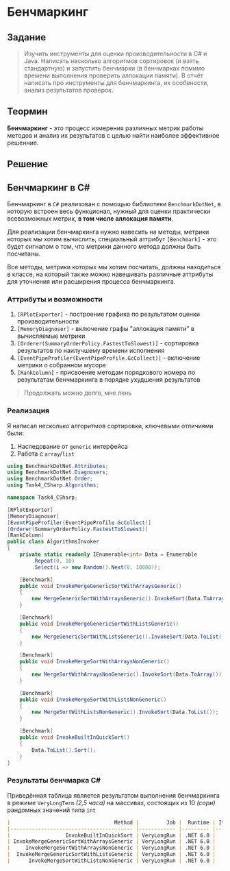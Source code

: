 # Бенчмаркинг

## Задание

> Изучить инструменты для оценки производительности в C# и Java.
> Написать несколько алгоритмов сортировок (и взять стандартную) и запустить бенчмарки (в бенчмарках помимо времени выполнения проверить аллокации памяти).
> В отчёт написать про инструменты для бенчмаркинга, их особености, анализ результатов проверок.

## Теормин

**Бенчмаркинг** - это процесс измерения различных метрик работы методов и анализ их результатов с целью найти наиболее эффективное решенние.

## Решение

## Бенчмаркинг в C#

Бенчмаркинг в `C#` реализован с помощью библиотеки `BenchmarkDotNet`, в которую встроен весь функционал, нужный для оценки практически всевозможных метрик, **в том числе аллокация памяти**.

Для реализации бенчмаркинга нужно навесить на методы, метрики которых мы хотим вычислить, специальный аттрибут `[Benchmark]` - это будет сигналом о том, что метрики данного метода должны быть посчитаны.

Все методы, метрики которых мы хотим посчитать, должны находиться в классе, на который также можно навешивать различные аттрибуты для уточнения или расширения процесса бенчмаркинга.

### Аттрибуты и возможности

1. `[RPlotExporter]` - построение графика по результатом оценки производительности
2. `[MemoryDiagnoser]` - включение графы "аллокация памяти" в вычисляемые метрики
3. `[Orderer(SummaryOrderPolicy.FastestToSlowest)]` - сортировка результатов по наилучшему времени исполнения
4. `[EventPipeProfiler(EventPipeProfile.GcCollect)]` - включение метрики о собранном мусоре
5. `[RankColumn]` - присвоение методам порядкового номера по результатам бенчмаркинга в порядке ухудшения результатов

> Продолжать можно долго, мне лень

### Реализация

Я написал несколько алгоритмов сортировки, ключевыми отличиями были:

1. Наследование от `generic` интерфейса
2. Работа с `array`/`list`

```csharp
using BenchmarkDotNet.Attributes;
using BenchmarkDotNet.Diagnosers;
using BenchmarkDotNet.Order;
using Task4_CSharp.Algorithms;

namespace Task4_CSharp;

[RPlotExporter]
[MemoryDiagnoser]
[EventPipeProfiler(EventPipeProfile.GcCollect)]
[Orderer(SummaryOrderPolicy.FastestToSlowest)]
[RankColumn]
public class AlgorithmsInvoker
{
    private static readonly IEnumerable<int> Data = Enumerable
        .Repeat(0, 10)
        .Select(i => new Random().Next(0, 10000));

    [Benchmark]
    public void InvokeMergeGenericSortWithArraysGeneric()
    {
        new MergeGenericSortWithArraysGeneric().InvokeSort(Data.ToArray());
    }

    [Benchmark]
    public void InvokeMergeGenericSortWithListsGeneric()
    {
        new MergeGenericSortWithListsGeneric().InvokeSort(Data.ToList());
    }

    [Benchmark]
    public void InvokeMergeSortWithArraysNonGeneric()
    {
        new MergeSortWithArraysNonGeneric().InvokeSort(Data.ToArray());
    }

    [Benchmark]
    public void InvokeMergeSortWithListsNonGeneric()
    {
        new MergeSortWithListsNonGeneric().InvokeSort(Data.ToList());
    }

    [Benchmark]
    public void InvokeBuiltInQuickSort()
    {
        Data.ToList().Sort();
    }
}
```

 ### Результаты бенчмарка C#

Приведённая таблица является результатом выполнения бенчмаркинга в режиме `VeryLongTerm` _(2,5 часа)_ на массивах, состоящих из 10 _(сори)_ рандомных значений типа `int`

```markdown
|                                  Method |         Job |  Runtime | IterationCount | LaunchCount | WarmupCount |     Mean |     Error |    StdDev |   Median | Rank |  Gen 0 | Allocated |
|---------------------------------------- |------------ |--------- |--------------- |------------ |------------ |---------:|----------:|----------:|---------:|-----:|-------:|----------:|
|                  InvokeBuiltInQuickSort | VeryLongRun | .NET 6.0 |            500 |           4 |          30 | 1.299 μs | 0.0135 μs | 0.1789 μs | 1.287 μs |    1 | 0.4044 |     848 B |
| InvokeMergeGenericSortWithArraysGeneric | VeryLongRun | .NET 6.0 |            500 |           4 |          30 | 1.387 μs | 0.0008 μs | 0.0097 μs | 1.385 μs |    1 | 1.2035 |   2,520 B |
|     InvokeMergeSortWithArraysNonGeneric | VeryLongRun | .NET 6.0 |            500 |           4 |          30 | 1.398 μs | 0.0013 μs | 0.0162 μs | 1.394 μs |    1 | 1.2035 |   2,520 B |
|  InvokeMergeGenericSortWithListsGeneric | VeryLongRun | .NET 6.0 |            500 |           4 |          30 | 3.340 μs | 0.0028 μs | 0.0366 μs | 3.328 μs |    1 | 1.5221 |   3,184 B |
|      InvokeMergeSortWithListsNonGeneric | VeryLongRun | .NET 6.0 |            500 |           4 |          30 | 3.544 μs | 0.0512 μs | 0.6672 μs | 3.329 μs |    1 | 1.5221 |   3,184 B |
```



